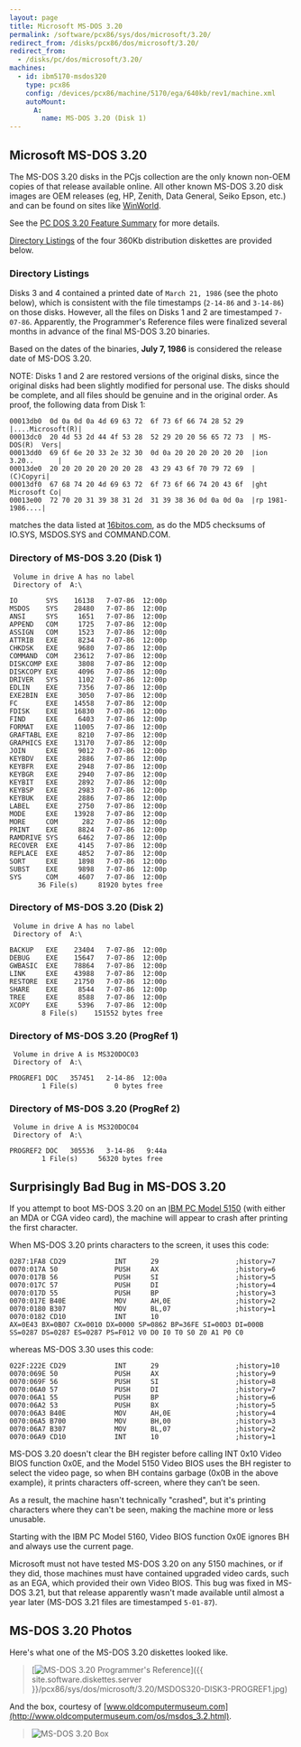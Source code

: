 ```yaml
---
layout: page
title: Microsoft MS-DOS 3.20
permalink: /software/pcx86/sys/dos/microsoft/3.20/
redirect_from: /disks/pcx86/dos/microsoft/3.20/
redirect_from:
  - /disks/pc/dos/microsoft/3.20/
machines:
  - id: ibm5170-msdos320
    type: pcx86
    config: /devices/pcx86/machine/5170/ega/640kb/rev1/machine.xml
    autoMount:
      A:
        name: MS-DOS 3.20 (Disk 1)
---
```


Microsoft MS-DOS 3.20
---------------------

The MS-DOS 3.20 disks in the PCjs collection are the only known non-OEM copies of that release
available online.  All other known MS-DOS 3.20 disk images are OEM releases (eg, HP, Zenith, Data General,
Seiko Epson, etc.) and can be found on sites like [WinWorld](https://winworldpc.com/product/ms-dos/320).

See the [PC DOS 3.20 Feature Summary](/disks/pcx86/dos/ibm/3.20/#feature-summary) for more details.

[Directory Listings](#directory-listings) of the four 360Kb distribution diskettes are provided below.

### Directory Listings

Disks 3 and 4 contained a printed date of `March 21, 1986` (see the photo below), which is consistent with
the file timestamps (`2-14-86` and `3-14-86`) on those disks.  However, all the files on Disks 1 and 2 are
timestamped `7-07-86`.  Apparently, the Programmer's Reference files were finalized several months in advance
of the final MS-DOS 3.20 binaries.

Based on the dates of the binaries, **July 7, 1986** is considered the release date of MS-DOS 3.20.

NOTE: Disks 1 and 2 are restored versions of the original disks, since the original disks had been slightly
modified for personal use.  The disks should be complete, and all files should be genuine and in the original
order.  As proof, the following data from Disk 1:

	00013db0  0d 0a 0d 0a 4d 69 63 72  6f 73 6f 66 74 28 52 29  |....Microsoft(R)|
	00013dc0  20 4d 53 2d 44 4f 53 28  52 29 20 20 56 65 72 73  | MS-DOS(R)  Vers|
	00013dd0  69 6f 6e 20 33 2e 32 30  0d 0a 20 20 20 20 20 20  |ion 3.20..      |
	00013de0  20 20 20 20 20 20 20 28  43 29 43 6f 70 79 72 69  |       (C)Copyri|
	00013df0  67 68 74 20 4d 69 63 72  6f 73 6f 66 74 20 43 6f  |ght Microsoft Co|
	00013e00  72 70 20 31 39 38 31 2d  31 39 38 36 0d 0a 0d 0a  |rp 1981-1986....|

matches the data listed at [16bitos.com](http://16bitos.com/320ms.htm), as do the MD5 checksums of IO.SYS,
MSDOS.SYS and COMMAND.COM.

### Directory of MS-DOS 3.20 (Disk 1)

	 Volume in drive A has no label
	 Directory of  A:\
	
	IO       SYS    16138   7-07-86  12:00p
	MSDOS    SYS    28480   7-07-86  12:00p
	ANSI     SYS     1651   7-07-86  12:00p
	APPEND   COM     1725   7-07-86  12:00p
	ASSIGN   COM     1523   7-07-86  12:00p
	ATTRIB   EXE     8234   7-07-86  12:00p
	CHKDSK   EXE     9680   7-07-86  12:00p
	COMMAND  COM    23612   7-07-86  12:00p
	DISKCOMP EXE     3808   7-07-86  12:00p
	DISKCOPY EXE     4096   7-07-86  12:00p
	DRIVER   SYS     1102   7-07-86  12:00p
	EDLIN    EXE     7356   7-07-86  12:00p
	EXE2BIN  EXE     3050   7-07-86  12:00p
	FC       EXE    14558   7-07-86  12:00p
	FDISK    EXE    16830   7-07-86  12:00p
	FIND     EXE     6403   7-07-86  12:00p
	FORMAT   EXE    11005   7-07-86  12:00p
	GRAFTABL EXE     8210   7-07-86  12:00p
	GRAPHICS EXE    13170   7-07-86  12:00p
	JOIN     EXE     9012   7-07-86  12:00p
	KEYBDV   EXE     2886   7-07-86  12:00p
	KEYBFR   EXE     2948   7-07-86  12:00p
	KEYBGR   EXE     2940   7-07-86  12:00p
	KEYBIT   EXE     2892   7-07-86  12:00p
	KEYBSP   EXE     2983   7-07-86  12:00p
	KEYBUK   EXE     2886   7-07-86  12:00p
	LABEL    EXE     2750   7-07-86  12:00p
	MODE     EXE    13928   7-07-86  12:00p
	MORE     COM      282   7-07-86  12:00p
	PRINT    EXE     8824   7-07-86  12:00p
	RAMDRIVE SYS     6462   7-07-86  12:00p
	RECOVER  EXE     4145   7-07-86  12:00p
	REPLACE  EXE     4852   7-07-86  12:00p
	SORT     EXE     1898   7-07-86  12:00p
	SUBST    EXE     9898   7-07-86  12:00p
	SYS      COM     4607   7-07-86  12:00p
	       36 File(s)     81920 bytes free

### Directory of MS-DOS 3.20 (Disk 2)

	 Volume in drive A has no label
	 Directory of  A:\
	
	BACKUP   EXE    23404   7-07-86  12:00p
	DEBUG    EXE    15647   7-07-86  12:00p
	GWBASIC  EXE    78864   7-07-86  12:00p
	LINK     EXE    43988   7-07-86  12:00p
	RESTORE  EXE    21750   7-07-86  12:00p
	SHARE    EXE     8544   7-07-86  12:00p
	TREE     EXE     8588   7-07-86  12:00p
	XCOPY    EXE     5396   7-07-86  12:00p
	        8 File(s)    151552 bytes free

### Directory of MS-DOS 3.20 (ProgRef 1)

	 Volume in drive A is MS320DOC03 
	 Directory of  A:\
	
	PROGREF1 DOC   357451   2-14-86  12:00a
	        1 File(s)         0 bytes free

### Directory of MS-DOS 3.20 (ProgRef 2)

	 Volume in drive A is MS320DOC04 
	 Directory of  A:\
	
	PROGREF2 DOC   305536   3-14-86   9:44a
	        1 File(s)     56320 bytes free

Surprisingly Bad Bug in MS-DOS 3.20
-----------------------------------

If you attempt to boot MS-DOS 3.20 on an [IBM PC Model 5150](/devices/pcx86/machine/5150/cga/384kb/debugger/)
(with either an MDA or CGA video card), the machine will appear to crash after printing the first character.

When MS-DOS 3.20 prints characters to the screen, it uses this code:

	0287:1FA8 CD29            INT      29                   ;history=7
	0070:017A 50              PUSH     AX                   ;history=6
	0070:017B 56              PUSH     SI                   ;history=5
	0070:017C 57              PUSH     DI                   ;history=4
	0070:017D 55              PUSH     BP                   ;history=3
	0070:017E B40E            MOV      AH,0E                ;history=2
	0070:0180 B307            MOV      BL,07                ;history=1
	0070:0182 CD10            INT      10
	AX=0E43 BX=0B07 CX=0010 DX=0000 SP=0862 BP=36FE SI=00D3 DI=000B 
	SS=0287 DS=0287 ES=0287 PS=F012 V0 D0 I0 T0 S0 Z0 A1 P0 C0 

whereas MS-DOS 3.30 uses this code:

	022F:222E CD29            INT      29                   ;history=10
	0070:069E 50              PUSH     AX                   ;history=9
	0070:069F 56              PUSH     SI                   ;history=8
	0070:06A0 57              PUSH     DI                   ;history=7
	0070:06A1 55              PUSH     BP                   ;history=6
	0070:06A2 53              PUSH     BX                   ;history=5
	0070:06A3 B40E            MOV      AH,0E                ;history=4
	0070:06A5 B700            MOV      BH,00                ;history=3
	0070:06A7 B307            MOV      BL,07                ;history=2
	0070:06A9 CD10            INT      10                   ;history=1

MS-DOS 3.20 doesn't clear the BH register before calling INT 0x10 Video BIOS function 0x0E, and the Model 5150 Video
BIOS uses the BH register to select the video page, so when BH contains garbage (0x0B in the above example), it prints
characters off-screen, where they can’t be seen.

As a result, the machine hasn't technically "crashed", but it's printing characters where they can't be seen, making
the machine more or less unusable.

Starting with the IBM PC Model 5160, Video BIOS function 0x0E ignores BH and always use the current page.

Microsoft must not have tested MS-DOS 3.20 on any 5150 machines, or if they did, those machines must have contained
upgraded video cards, such as an EGA, which provided their own Video BIOS.  This bug was fixed in MS-DOS 3.21,
but that release apparently wasn't made available until almost a year later (MS-DOS 3.21 files are timestamped
`5-01-87`).

MS-DOS 3.20 Photos
------------------

Here's what one of the MS-DOS 3.20 diskettes looked like.

> [![MS-DOS 3.20 Programmer's Reference](MSDOS320-DISK3-PROGREF1-thumb.jpg)]({{ site.software.diskettes.server }}/pcx86/sys/dos/microsoft/3.20/MSDOS320-DISK3-PROGREF1.jpg)

And the box, courtesy of [www.oldcomputermuseum.com](http://www.oldcomputermuseum.com/os/msdos_3.2.html).

> ![MS-DOS 3.20 Box](MSDOS320-BOX.jpg)
